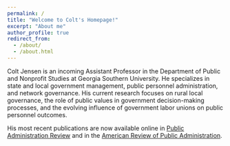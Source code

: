 ```yaml
---
permalink: /
title: "Welcome to Colt's Homepage!"
excerpt: "About me"
author_profile: true
redirect_from: 
  - /about/
  - /about.html
--- 
```


Colt Jensen is an incoming Assistant Professor in the Department of Public and Nonprofit Studies at Georgia Southern University. He specializes in state and local government management, public personnel administration, and network governance. His current research focuses on rural local governance, the role of public values in government decision-making processes, and the evolving influence of government labor unions on public personnel outcomes. 

His most recent publications are now available online in [Public Administration Review](https://onlinelibrary.wiley.com/doi/epdf/10.1111/puar.13794) and in the [American Review of Public Administration](https://doi.org/10.1177/02750740231200449).



